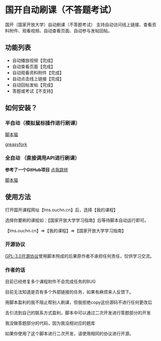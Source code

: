 <!--
 * @Author: 白羽
 * @Date: 2023-04-21 14:32:53
 * @LastEditors: 白羽
 * @LastEditTime: 2023-04-24 13:20:26
 * @FilePath: \lmsTech\README.md
 * @Description: 
-->
# 国开自动刷课（不答题考试）

国开（国家开放大学）自动刷课（不答题考试） 支持自动访问线上链接、查看资料附件、观看视频、自动查看页面、自动参与发帖回帖。

## 功能列表

- 自动播放视频【完成】
- 自动查看页面【完成】
- 自动观看资料附件【完成】
- 自动点击线上链接【完成】
- 自动回帖发帖【完成】
- 答题或考试【不支持】

## 如何安装？

### 半自动（模拟鼠标操作进行刷课）

[脚本猫](https://scriptcat.org/script-show-page/740/)

[greasyfork](https://greasyfork.org/zh-CN/scripts/464459-%E5%9B%BD%E5%BC%80%E8%87%AA%E5%8A%A8%E5%88%B7%E8%AF%BE-%E4%B8%8D%E7%AD%94%E9%A2%98%E8%80%83%E8%AF%95)


### 全自动 （直接调用API进行刷课）

**参考了一个GitHub项目** [点我跳转](https://github.com/windfgg/TestPuppeteerSharp)

[脚本猫](https://scriptcat.org/script-show-page/986/)


## 使用方法

打开国开课程网址【lms.ouchn.cn】后，选择【我的课程】

选择你要刷的课程如：【国家开放大学学习指南】后等待脚本自动运行即可。

【lms.ouchn.cn】=>【我的课程】=>【国家开放大学学习指南】

### 开源协议

[GPL-3.0开源协议](https://www.gnu.org/licenses/gpl-3.0)使用脚本照成的后果原作者不承担任何责任，仅供学习交流。


### 作者的话

目前已经修复多个课程附件不会完成任务的BUG

目前无法知道是否有多个外部链接的任务，如果有麻烦来人反馈下。

用脚本盈利的我不阻止帮别人刷课，但我拒绝copy这份源码不进行任何更改后

去引流到自己的联系方式盈利，脚本中可以通过二次开发进行答题部分的开发

我没做答题部分的代码，因为我没相对应的题库

如果你使用了这个脚本进行二次开发，请使用相同的协议进行开源。